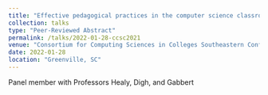 ```yaml
---
title: "Effective pedagogical practices in the computer science classroom"
collection: talks
type: "Peer-Reviewed Abstract"
permalink: /talks/2022-01-28-ccsc2021
venue: "Consortium for Computing Sciences in Colleges Southeastern Conference"
date: 2022-01-28
location: "Greenville, SC"
---
```


Panel member with Professors Healy, Digh, and Gabbert
